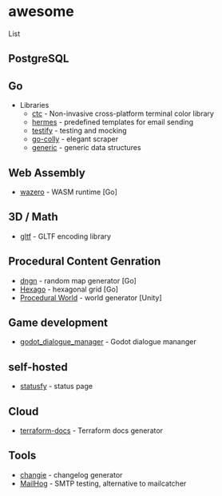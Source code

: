 # awesome

List 

## PostgreSQL

## Go

- Libraries
  - [ctc](https://github.com/wzshiming/ctc) - Non-invasive cross-platform terminal color library
  - [hermes](https://github.com/matcornic/hermes) - predefined templates for email sending
  - [testify](https://github.com/stretchr/testify) - testing and mocking
  - [go-colly](https://go-colly.org/) - elegant scraper
  - [generic](https://github.com/zyedidia/generic) - generic data structures

  
## Web Assembly

- [wazero](https://github.com/tetratelabs/wazero) - WASM runtime [Go]

## 3D / Math

- [gltf](https://github.com/qmuntal/gltf) - GLTF encoding library

## Procedural Content Genration

- [dngn](https://github.com/SolarLune/dngn) - random map generator [Go]
- [Hexago](https://github.com/SHA65536/Hexago) - hexagonal grid [Go]
- [Procedural World](https://github.com/emqk/ProceduralWorld) - world generator [Unity]

## Game development

- [godot_dialogue_manager](https://github.com/nathanhoad/godot_dialogue_manager) - Godot dialogue mananger

## self-hosted

- [statusfy](https://github.com/juliomrqz/statusfy) - status page


## Cloud

- [terraform-docs](https://github.com/terraform-docs/terraform-docs) - Terraform docs generator


## Tools

- [changie](https://github.com/miniscruff/changie) - changelog generator
- [MailHog](https://github.com/mailhog/MailHog) - SMTP testing, alternative to mailcatcher

